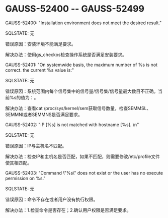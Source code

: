 # GAUSS-52400 -- GAUSS-52499

GAUSS-52400: "Installation environment does not meet the desired result."

SQLSTATE: 无

错误原因：安装环境不能满足要求。

解决办法：使用gs\_checkos检查操作系统是否满足安装要求。

GAUSS-52401: "On systemwide basis, the maximum number of %s is not correct. the current %s value is:"

SQLSTATE: 无

错误原因：系统范围内每个信号集中的信号量/信号集/信号量最大数目不正确。当前%s的值为：。

解决办法：查看cat /proc/sys/kernel/sem获取信号数量，检查SEMMSL、SEMMNI或者SEMMNS是否满足要求。

GAUSS-52402: "IP \[%s\] is not matched with hostname \[%s\]. \\n"

SQLSTATE: 无

错误原因：IP与主机名不匹配。

解决办法：检查IP和主机名是否匹配，如果不匹配，则需要修改/etc/profile文件使其相匹配。

GAUSS-52403: "Command \\"%s\\" does not exist or the user has no execute permission on %s."

SQLSTATE: 无

错误原因：命令不存在或者用户没有执行权限。

解决办法：1.检查命令是否存在；2.确认用户权限是否满足要求。

